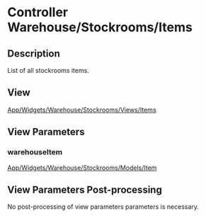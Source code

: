 # Controller Warehouse/Stockrooms/Items

## Description

List of all stockrooms items.

## View

[App/Widgets/Warehouse/Stockrooms/Views/Items](../Views/Items.md)

## View Parameters

### warehouseItem
[App/Widgets/Warehouse/Stockrooms/Models/Item](../Models/Item.md)

## View Parameters Post-processing

No post-processing of view parameters parameters is necessary.
